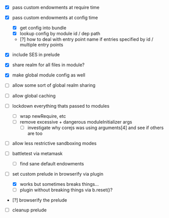 - [x] pass custom endowments at require time
- [x] pass custom endowments at config time
  - [x] get config into bundle
  - [x] lookup config by module id / dep path
  - [?] how to deal with entry point name if entries specified by id / multiple entry points
- [x] include SES in prelude
- [x] share realm for all files in module?

- [x] make global module config as well
- [ ] allow some sort of global realm sharing
- [ ] allow global caching
- [ ] lockdown everything thats passed to modules
  - [ ] wrap newRequire, etc
  - [ ] remove excessive + dangerous moduleInitializer args
    - [ ] investigate why corejs was using arguments[4] and see if others are too
- [ ] allow less restrictive sandboxing modes
- [ ] battletest via metamask
  - [ ] find sane default endowments
- [ ] set custom prelude in browserify via plugin
  - [x] works but sometimes breaks things...
  - [ ] plugin without breaking things via b.reset()?  
- [?] browserify the prelude
- [ ] cleanup prelude

